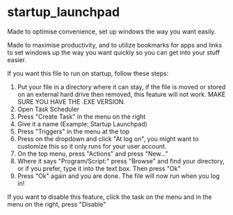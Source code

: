 # startup_launchpad
Made to optimise convenience, set up windows the way you want easily.

Made to maximise productivity, and to utilize bookmarks for apps and links to set windows up the way you want quickly so you can get into your stuff easier.

If you want this file to run on startup, follow these steps:
1. Put your file in a directory where it can stay, if the file is moved or stored on an external hard drive then removed, this feature will not work. MAKE SURE YOU HAVE THE .EXE VERSION.
2. Open Task Scheduler
3. Press "Create Task" in the menu on the right
4. Give it a name (Example: Startup Launchpad)
5. Press "Triggers" in the menu at the top
6. Press on the dropdown and click "At log on", you might want to customize this so it only runs for your user account.
7. On the top menu, press "Actions" and press "New..."
8. Where it says "Program/Script:" press "Browse" and find your directory, or if you prefer, type it into the text box. Then press "Ok"
9. Press "Ok" again and you are done. The file will now run when you log in!

If you want to disable this feature, click the task on the menu and in the menu on the right, press "Disable"
